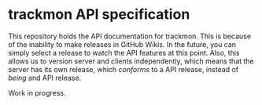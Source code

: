 # trackmon API specification
This repository holds the API documentation for trackmon.
This is because of the inability to make releases in GitHub Wikis. In the future,
you can simply select a release to watch the API features at this point. Also, this
allows us to version server and clients independently, which means that the server
has its own release, which *conforms* to a API release, instead of *being* and API release.

Work in progress.
